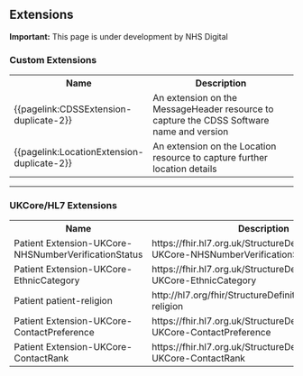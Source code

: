 ## Extensions

  <div markdown="span" class="alert alert-warning" role="alert"><i class="fa fa-warning"></i><b> Important:</b> This page is under development by NHS Digital</div>

### Custom Extensions

<table>
<tr>
  <th width="40%">Name</th>
  <th width="60%">Description</th>
</tr>
<tr>
  <td>{{pagelink:CDSSExtension-duplicate-2}}</td>
  <td>An extension on the MessageHeader resource to capture the CDSS Software name and version</td>
</tr>
<tr>
  <td>{{pagelink:LocationExtension-duplicate-2}}</td>
  <td>An extension on the Location resource to capture further location details</td>
</tr>
</table>

<hr>

### UKCore/HL7 Extensions

<table>
<tr>
  <th width="40%">Name</th>
  <th width="60%">Description</th>
</tr>
<tr>
  <td>Patient Extension-UKCore-NHSNumberVerificationStatus</td>
  <td>https://fhir.hl7.org.uk/StructureDefinition/Extension-UKCore-NHSNumberVerificationStatus</td>
</tr>
<tr>
  <td>Patient Extension-UKCore-EthnicCategory</td>
  <td>https://fhir.hl7.org.uk/StructureDefinition/Extension-UKCore-EthnicCategory</td>
</tr>
<tr>
  <td>Patient patient-religion</td>
  <td>http://hl7.org/fhir/StructureDefinition/patient-religion</td>
</tr>
<tr>
  <td>Patient Extension-UKCore-ContactPreference</td>
  <td>https://fhir.hl7.org.uk/StructureDefinition/Extension-UKCore-ContactPreference</td>
</tr>
<tr>
  <td>Patient Extension-UKCore-ContactRank</td>
  <td>https://fhir.hl7.org.uk/StructureDefinition/Extension-UKCore-ContactRank</td>
</tr>
</table>